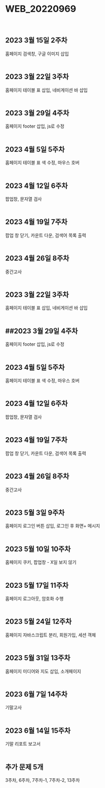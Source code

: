 # WEB_20220969
 <br>
<h2>2023 3월 15일 2주차</h2> 홈페이지 검색창, 구글 이미지 삽입
  <br> <br>
<h2>2023 3월 22일 3주차</h2> 홈페이지 테이블 표 삽입, 네비게이션 바 삽입
  <br> <br>
<h2>2023 3월 29일 4주차</h2> 홈페이지 footer 삽입, js로 수정
  <br> <br>
<h2>2023 4월 5일 5주차</h2> 홈페이지 테이블 표 색 수정, 마우스 호버
  <br> <br>
<h2>2023 4월 12일 6주차</h2> 팝업창, 문자열 검사
  <br> <br>
<h2>2023 4월 19일 7주차</h2> 팝업 창 닫기, 카운트 다운, 검색어 목록 출력
  <br> <br>
<h2>2023 4월 26일 8주차</h2> 중간고사
  <br> <br>
<h2>2023 3월 22일 3주차</h2> 홈페이지 테이블 표 삽입, 네비게이션 바 삽입
  <br>
   <br>
<h2>##2023 3월 29일 4주차</h2> 홈페이지 footer 삽입, js로 수정
  <br>
   <br>
<h2>2023 4월 5일 5주차</h2> 홈페이지 테이블 표 색 수정, 마우스 호버
  <br>
   <br>
<h2>2023 4월 12일 6주차</h2> 팝업창, 문자열 검사
  <br>
   <br>
<h2>2023 4월 19일 7주차</h2> 팝업 창 닫기, 카운트 다운, 검색어 목록 출력
  <br>
   <br>
<h2>2023 4월 26일 8주차</h2> 중간고사
  <br>
   <br>
<h2>2023 5월 3일 9주차 </h2>홈페이지 로그인 버튼 삽입, 로그인 후 화면+ 메시지
  <br> <br>
<h2>2023 5월 10일 10주차 </h2>홈페이지 쿠키, 팝업창 - X일 보지 않기
  <br> <br>
<h2>2023 5월 17일 11주차 </h2>홈페이지 로그아웃, 암호화 수행
  <br> <br>
<h2>2023 5월 24일 12주차 </h2>홈페이지 자바스크립트 분리, 회원가입, 세션 객체
  <br> <br>
<h2>2023 5월 31일 13주차 </h2>홈페이지 미디어와 지도 삽입, 소개페이지
  <br> <br>
<h2>2023 6월 7일 14주차 </h2>기말고사
  <br> <br>
<h2>2023 6월 14일 15주차 </h2>기말 리포트 보고서
  <br> <br>
  <h2>추가 문제 5개</h2>3주차, 6주차, 7주차-1, 7주차-2, 13주차
 </div>
